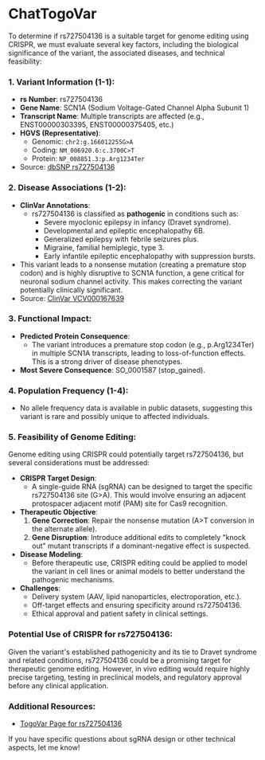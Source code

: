 # ChatTogoVar

To determine if rs727504136 is a suitable target for genome editing using CRISPR, we must evaluate several key factors, including the biological significance of the variant, the associated diseases, and technical feasibility:

### 1. Variant Information (1-1):
- **rs Number**: rs727504136
- **Gene Name**: SCN1A (Sodium Voltage-Gated Channel Alpha Subunit 1)
- **Transcript Name**: Multiple transcripts are affected (e.g., ENST00000303395, ENST00000375405, etc.)
- **HGVS (Representative)**: 
  - Genomic: `chr2:g.166012255G>A`
  - Coding: `NM_006920.6:c.3700C>T`
  - Protein: `NP_008851.3:p.Arg1234Ter`
- Source: [dbSNP rs727504136](https://identifiers.org/dbsnp/rs727504136)

### 2. Disease Associations (1-2):
- **ClinVar Annotations**:
  - rs727504136 is classified as **pathogenic** in conditions such as:
    - Severe myoclonic epilepsy in infancy (Dravet syndrome).
    - Developmental and epileptic encephalopathy 6B.
    - Generalized epilepsy with febrile seizures plus.
    - Migraine, familial hemiplegic, type 3.
    - Early infantile epileptic encephalopathy with suppression bursts.
- This variant leads to a nonsense mutation (creating a premature stop codon) and is highly disruptive to SCN1A function, a gene critical for neuronal sodium channel activity. This makes correcting the variant potentially clinically significant.
- Source: [ClinVar VCV000167639](https://www.ncbi.nlm.nih.gov/clinvar/variation/167639)

### 3. Functional Impact:
- **Predicted Protein Consequence**:
  - The variant introduces a premature stop codon (e.g., p.Arg1234Ter) in multiple SCN1A transcripts, leading to loss-of-function effects. This is a strong driver of disease phenotypes.
- **Most Severe Consequence**: SO_0001587 (stop_gained).

### 4. Population Frequency (1-4):
- No allele frequency data is available in public datasets, suggesting this variant is rare and possibly unique to affected individuals.
  
### 5. Feasibility of Genome Editing:
Genome editing using CRISPR could potentially target rs727504136, but several considerations must be addressed:
- **CRISPR Target Design**:
  - A single-guide RNA (sgRNA) can be designed to target the specific rs727504136 site (G>A). This would involve ensuring an adjacent protospacer adjacent motif (PAM) site for Cas9 recognition.
- **Therapeutic Objective**:
  1. **Gene Correction**: Repair the nonsense mutation (A>T conversion in the alternate allele).
  2. **Gene Disruption**: Introduce additional edits to completely "knock out" mutant transcripts if a dominant-negative effect is suspected.
- **Disease Modeling**:
  - Before therapeutic use, CRISPR editing could be applied to model the variant in cell lines or animal models to better understand the pathogenic mechanisms.
- **Challenges**:
  - Delivery system (AAV, lipid nanoparticles, electroporation, etc.).
  - Off-target effects and ensuring specificity around rs727504136.
  - Ethical approval and patient safety in clinical settings.

### Potential Use of CRISPR for rs727504136:
Given the variant's established pathogenicity and its tie to Dravet syndrome and related conditions, rs727504136 could be a promising target for therapeutic genome editing. However, in vivo editing would require highly precise targeting, testing in preclinical models, and regulatory approval before any clinical application.

### Additional Resources:
- [TogoVar Page for rs727504136](https://togovar.biosciencedbc.jp/en/variant/chr2:g.166012255G>A)

If you have specific questions about sgRNA design or other technical aspects, let me know!